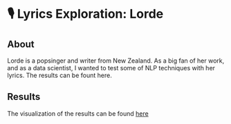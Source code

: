 # 🎙️ Lyrics Exploration: Lorde


## About
Lorde is a popsinger and writer from New Zealand. As a big fan of her work, and as a data scientist, I wanted to test some of NLP techniques with her lyrics. The results can be fount here.

## Results
The visualization of the results can be found [here](https://matheusfreitag.github.io/lyrics-exploration-lorde/)
